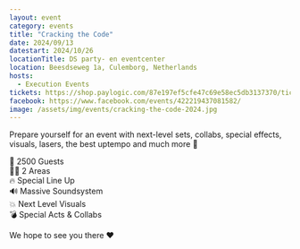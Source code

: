 ```yaml
---
layout: event
category: events
title: "Cracking the Code"
date: 2024/09/13
datestart: 2024/10/26
locationTitle: DS party- en eventcenter
location: Beesdseweg 1a, Culemborg, Netherlands
hosts:
  - Execution Events
tickets: https://shop.paylogic.com/87e197ef5cfe47c69e58ec5db3137370/tickets
facebook: https://www.facebook.com/events/422219437081582/
image: /assets/img/events/cracking-the-code-2024.jpg
---
```


Prepare yourself for an event with next-level sets, collabs, special effects, visuals, lasers, the best uptempo and much more 🫣

🚀 2500 Guests  
🕺🏼 2 Areas  
🔥 Special Line Up  
🔊 Massive Soundsystem  
💥 Next Level Visuals  
💣 Special Acts & Collabs

We hope to see you there ❤️